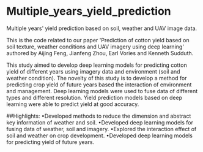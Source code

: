 # Multiple_years_yield_prediction
Multiple years' yield prediction based on soil, weather and UAV image data.

This is the code related to our paper 'Prediction of cotton yield based on soil texture, weather conditions and UAV imagery using deep learning' authored by Aijing Feng, Jianfeng Zhou, Earl Vories and Kenneth Sudduth.

This study aimed to develop deep learning models for predicting cotton yield of different years using imagery data and environment (soil and weather condition). The novelty of this study is to develop a method for predicting crop yield of future years based the interaction of environment and management. Deep learning models were used to fuse data of different types and different resolution. Yield prediction models based on deep learning were able to predict yield at good accuracy.

##Highlights:
•Developed methods to reduce the dimension and abstract key information of weather and soil.
•Developed deep learning models for fusing data of weather, soil and imagery.
•Explored the interaction effect of soil and weather on crop development.
•Developed deep learning models for predicting yield of future years.


